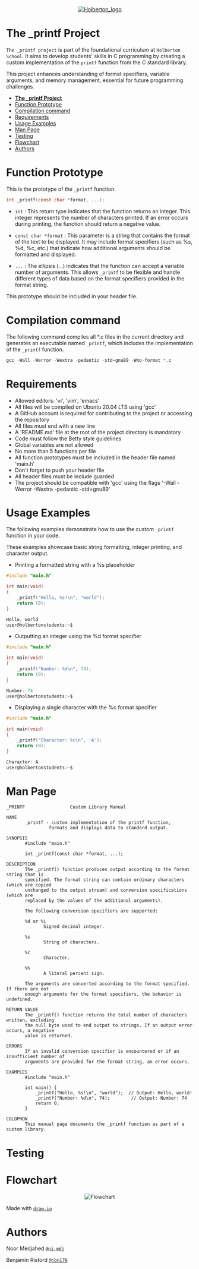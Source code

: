 <div align="center">
<a href="https://www.holbertonschool.fr">
<img src="https://i.hellowork.com/2nbfaKTuNLcEzZGqNBNhDm8coNYg-V8M_pwahVLVI0w/w:225/h:168/rt:fit/g:sm/bG9jYWw6Ly8vZWR0ZWNoL2V0YWJsaXNzZW1lbnQvbG9nby8xMzAzNy82N2YwNWQ5NC1jZjk3LTRhMjctOTQ5Zi05NDMzODQxNDNjNjQucG5n.png" alt="Holberton_logo">
</a>
</div>

# **The _printf Project**

``The _printf project`` is part of the foundational curriculum at ``Holberton School``. It aims to develop students' skills in C programming by creating a custom implementation of the ``printf`` function from the C standard library. 

This project enhances understanding of format specifiers, variable arguments, and memory management, essential for future programming challenges.

- [**The \_printf Project**](#the-_printf-project)
- [Function Prototype](#function-prototype)
- [Compilation command](#compilation-command)
- [Requirements](#requirements)
- [Usage Examples](#usage-examples)
- [Man Page](#man-page)
- [Testing](#testing)
- [Flowchart](#flowchart)
- [Authors](#authors)

# Function Prototype

This is the prototype of the ``_printf`` function.

```c
int _printf(const char *format, ...);
```

- ``int`` : This return type indicates that the function returns an integer. This integer represents the number of characters printed. If an error occurs during printing, the function should return a negative value.
  
- ``const char *format`` : This parameter is a string that contains the format of the text to be displayed. It may include format specifiers (such as %s, %d, %c, etc.) that indicate how additional arguments should be formatted and displayed.
  
- ``...`` : The ellipsis (...) indicates that the function can accept a variable number of arguments. This allows ``_printf`` to be flexible and handle different types of data based on the format specifiers provided in the format string.

This prototype should be included in your header file.

# Compilation command

The following command compiles all *.c files in the current directory and generates an executable named ``_printf``, which includes the implementation of the ``_printf`` function.

```c
gcc -Wall -Werror -Wextra -pedantic -std=gnu89 -Wno-format *.c
```

# Requirements

- Allowed editors: 'vi', 'vim', 'emacs'
- All files will be compiled on Ubuntu 20.04 LTS using 'gcc'
- A GitHub account is required for contributing to the project or accessing the repository
- All files must end with a new line
- A 'README.md' file at the root of the project directory is mandatory
- Code must follow the Betty style guidelines
- Global variables are not allowed
- No more than 5 functions per file
- All function prototypes must be included in the header file named 'main.h'
- Don't forget to push your header file
- All header files must be include guarded
- The project should be compatible with 'gcc' using the flags '-Wall -Werror -Wextra -pedantic -std=gnu89'

# Usage Examples

The following examples demonstrate how to use the custom ``_printf`` function in your code.

These examples showcase basic string formatting, integer printing, and character output.

- Printing a formatted string with a %s placeholder

```c
#include "main.h"

int main(void)
{
	_printf("Hello, %s!\n", "world");
	return (0);
}
```
```c
Hello, world
user@holbertonstudents:~$
```

- Outputting an integer using the %d format specifier
```c
#include "main.h"

int main(void)
{
	_printf("Number: %d\n", 74);
	return (0);
}
```
``` c
Number: 74
user@holbertonstudents:~$
```
- Displaying a single character with the %c format specifier
```c
#include "main.h"

int main(void)
{
	_printf("Character: %c\n", 'A');
	return (0);
}
```
```c
Character: A
user@holbertonstudents:~$
```
# Man Page

```
_PRINTF                 Custom Library Manual                 

NAME
       _printf - custom implementation of the printf function,
	   			formats and displays data to standard output.

SYNOPSIS
       #include "main.h"

       int _printf(const char *format, ...);

DESCRIPTION
       The _printf() function produces output according to the format string that is
       specified. The format string can contain ordinary characters (which are copied
       unchanged to the output stream) and conversion specifications (which are
       replaced by the values of the additional arguments).

       The following conversion specifiers are supported:

       %d or %i
              Signed decimal integer.

       %s
              String of characters.

       %c
              Character.

       %%
              A literal percent sign.

       The arguments are converted according to the format specified. If there are not
       enough arguments for the format specifiers, the behavior is undefined.

RETURN VALUE
       The _printf() function returns the total number of characters written, excluding
       the null byte used to end output to strings. If an output error occurs, a negative
       value is returned.

ERRORS
       If an invalid conversion specifier is encountered or if an insufficient number of
       arguments are provided for the format string, an error occurs.

EXAMPLES
       #include "main.h"

       int main() {
           _printf("Hello, %s!\n", "world");  // Output: Hello, world!
           _printf("Number: %d\n", 74);        // Output: Number: 74
           return 0;
       }

COLOPHON
       This manual page documents the _printf function as part of a custom library.
```


# Testing


# Flowchart

<div align="center">

![Flowchart](flowchart.png)
</div>

Made with [``draw.io``](http://draw.io/)

# Authors

Noor Medjahed [``@ni-mdj``](https://www.github.com/ni-mdj)

Benjamin Ristord  [``@jbn179``](https://www.github.com/jbn179)
 